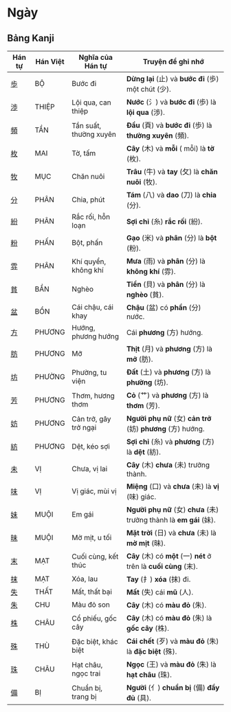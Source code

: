 # Ngày

## Bảng Kanji

| Hán tự | Hán Việt | Nghĩa của Hán tự | Truyện để ghi nhớ |
|---|---|---|---|
| [歩](https://mazii.net/vi-VN/search/kanji/javi/%E6%AD%A9) | BỘ | Bước đi | **Dừng lại** (止) và **bước đi** (歩) một chút (少). |
| [渉](https://mazii.net/vi-VN/search/kanji/javi/%E6%B8%89) | THIỆP | Lội qua, can thiệp | **Nước** (氵) và **bước đi** (歩) là **lội qua** (渉). |
| [頻](https://mazii.net/vi-VN/search/kanji/javi/%E9%A0%BB) | TẦN | Tần suất, thường xuyên | **Đầu** (頁) và **bước đi** (歩) là **thường xuyên** (頻). |
| [枚](https://mazii.net/vi-VN/search/kanji/javi/%E6%9E%9A) | MAI | Tờ, tấm | **Cây** (木) và **mỗi** ( mỗi) là **tờ** (枚). |
| [牧](https://mazii.net/vi-VN/search/kanji/javi/%E7%89%A7) | MỤC | Chăn nuôi | **Trâu** (牛) và **tay** (攵) là **chăn nuôi** (牧). |
| [分](https://mazii.net/vi-VN/search/kanji/javi/%E5%88%86) | PHÂN | Chia, phút | **Tám** (八) và **dao** (刀) là **chia** (分). |
| [紛](https://mazii.net/vi-VN/search/kanji/javi/%E7%B4%9B) | PHÂN | Rắc rối, hỗn loạn | **Sợi chỉ** (糸) **rắc rối** (紛). |
| [粉](https://mazii.net/vi-VN/search/kanji/javi/%E7%B2%89) | PHẤN | Bột, phấn | **Gạo** (米) và **phân** (分) là **bột** (粉). |
| [雰](https://mazii.net/vi-VN/search/kanji/javi/%E9%9B%B0) | PHÂN | Khí quyển, không khí | **Mưa** (雨) và **phân** (分) là **không khí** (雰). |
| [貧](https://mazii.net/vi-VN/search/kanji/javi/%E8%B2%A7) | BẦN | Nghèo | **Tiền** (貝) và **phân** (分) là **nghèo** (貧). |
| [盆](https://mazii.net/vi-VN/search/kanji/javi/%E7%9B%86) | BỒN | Cái chậu, cái khay | **Chậu** (盆) có **phần** (分) nước. |
| [方](https://mazii.net/vi-VN/search/kanji/javi/%E6%96%B9) | PHƯƠNG | Hướng, phương hướng | Cái **phương** (方) hướng. |
| [肪](https://mazii.net/vi-VN/search/kanji/javi/%E8%82%AA) | PHƯƠNG | Mỡ | **Thịt** (月) và **phương** (方) là **mỡ** (肪). |
| [坊](https://mazii.net/vi-VN/search/kanji/javi/%E5%9D%8A) | PHƯỜNG | Phường, tu viện | **Đất** (土) và **phương** (方) là **phường** (坊). |
| [芳](https://mazii.net/vi-VN/search/kanji/javi/%E8%8A%B3) | PHƯƠNG | Thơm, hương thơm | **Cỏ** (艹) và **phương** (方) là **thơm** (芳). |
| [妨](https://mazii.net/vi-VN/search/kanji/javi/%E5%A6%A8) | PHƯƠNG | Cản trở, gây trở ngại | **Người phụ nữ** (女) **cản trở** (妨) **phương** (方) hướng. |
| [紡](https://mazii.net/vi-VN/search/kanji/javi/%E7%B4%A1) | PHƯƠNG | Dệt, kéo sợi | **Sợi chỉ** (糸) và **phương** (方) là **dệt** (紡). |
| [未](https://mazii.net/vi-VN/search/kanji/javi/%E6%9C%AA) | VỊ | Chưa, vị lai | **Cây** (木) **chưa** (未) trưởng thành. |
| [味](https://mazii.net/vi-VN/search/kanji/javi/%E5%91%B3) | VỊ | Vị giác, mùi vị | **Miệng** (口) và **chưa** (未) là **vị** (味) giác. |
| [妹](https://mazii.net/vi-VN/search/kanji/javi/%E5%A6%B9) | MUỘI | Em gái | **Người phụ nữ** (女) **chưa** (未) trưởng thành là **em gái** (妹). |
| [昧](https://mazii.net/vi-VN/search/kanji/javi/%E6%98%A7) | MUỘI | Mờ mịt, u tối | **Mặt trời** (日) và **chưa** (未) là **mờ mịt** (昧). |
| [末](https://mazii.net/vi-VN/search/kanji/javi/%E6%9C%AB) | MẠT | Cuối cùng, kết thúc | **Cây** (木) có **một** (一) **nét** ở trên là **cuối cùng** (末). |
| [抹](https://mazii.net/vi-VN/search/kanji/javi/%E6%8A%B9) | MẠT | Xóa, lau | **Tay** (扌) **xóa** (抹) đi. |
| [失](https://mazii.net/vi-VN/search/kanji/javi/%E5%A4%B1) | THẤT | Mất, thất bại | **Mất** (失) cái **mũ** (人). |
| [朱](https://mazii.net/vi-VN/search/kanji/javi/%E6%9C%B1) | CHU | Màu đỏ son | **Cây** (木) có **màu đỏ** (朱). |
| [株](https://mazii.net/vi-VN/search/kanji/javi/%E6%A0%AA) | CHÂU | Cổ phiếu, gốc cây | **Cây** (木) có **màu đỏ** (朱) là **gốc cây** (株). |
| [殊](https://mazii.net/vi-VN/search/kanji/javi/%E6%AE%8A) | THÙ | Đặc biệt, khác biệt | **Cái chết** (歹) và **màu đỏ** (朱) là **đặc biệt** (殊). |
| [珠](https://mazii.net/vi-VN/search/kanji/javi/%E7%8F%A0) | CHÂU | Hạt châu, ngọc trai | **Ngọc** (王) và **màu đỏ** (朱) là **hạt châu** (珠). |
| [備](https://mazii.net/vi-VN/search/kanji/javi/%E5%82%99) | BỊ | Chuẩn bị, trang bị | **Người** (亻) **chuẩn bị** (備) **đầy đủ** (具). |

